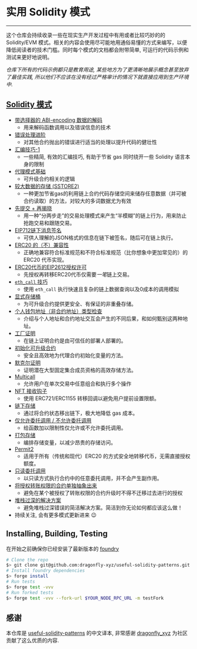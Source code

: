 # 实用 Solidity 模式
---

这个仓库会持续收录一些在现实生产开发过程中有用或者比较巧妙的的 Solidity/EVM 模式。相关的内容会使用尽可能地用通俗易懂的方式来编写，以便降低阅读者的技术门槛。同时每个模式的文档都会附带简单, 可运行的代码示例和测试来更好地说明。

*仓库下所有的代码示例都只是教育用途, 某些地方为了更清晰地展示概念甚至放弃了最佳实践, 所以他们不应该在没有经过严格审计的情况下就直接应用到生产环境中.*


## [Solidity 模式](./patterns)
- [带选择器的 ABI-encoding 数据的解码](./patterns/abi-decode-with-selector/)
    - 用来解码函数调用以及错误信息的技术
- [错误处理进阶](./patterns/error-handling)
    - 对其他合约抛出的错误进行适当的处理以提升代码的健壮性
- [汇编技巧-1](./patterns/assembly-tricks-1)
    - 一些精简, 有效的汇编技巧, 有助于节省 gas 同时绕开一些 Solidity 语言本身的限制
- [代理模式基础](./patterns/basic-proxies)
    - 可升级合约相关的逻辑
- [较大数据的存储 (SSTORE2)](./patterns/big-data-storage)
    - 一种更加节省gas的利用链上合约代码存储空间来储存任意数据（并可被合约读取）的方法，对较大的多词数据尤为有效
- [先提交 + 再揭晓](./patterns/commit-reveal)
    - 用一种“分两步走”的交易处理模式来产生“半模糊”的链上行为，用来防止抢跑交易和跟随交易。
- [EIP712链下消息签名](./patterns/eip712-signed-messages)
    - 可供人理解的JSON格式的信息在链下被签名，随后可在链上执行。
- [ERC20 的（不）兼容性](./patterns/erc20-compatibility)
    - 正确地兼容符合标准规范和不符合标准规范（比你想象中更加常见的）的 ERC20 代币实现。
- [ERC20代币的EIP2612授权许可](./patterns/erc20-permit)
    - 先授权再转移ERC20代币仅需要*一笔*链上交易。
- [`eth_call` 技巧](./patterns/eth_call-tricks)
    - 使用 `eth_call` 执行快速且复杂的链上数据查询以及0成本的调用模拟
- [显式存储桶](./patterns/explicit-storage-buckets)
    - 为可升级合约提供更安全、有保证的非重叠存储。
- [个人钱包地址（非合约地址）类型检查](./patterns/eoa-checks)
    - 介绍与个人地址和合约地址交互会产生的不同后果，和如何甄别这两种地址。
- [工厂证明](./patterns/factory-proofs)
    - 在链上证明合约是由可信任的部署人部署的。
- [初始化可升级合约](./patterns/initializing-upgradeable-contracts)
    - 安全且高效地为代理合约初始化变量的方法。
- [默克尔证明](./patterns/merkle-proofs)
    - 证明潜在大型固定集合成员资格的高效存储方法。
- [Multicall](./patterns/multicall)
    - 允许用户在单次交易中任意组合和执行多个操作
- [NFT 接收钩子](./patterns/nft-receive-hooks)
    - 使用 ERC721/ERC1155 转移回调以避免用户提前设置限额。
- [链下存储](./patterns/off-chain-storage)
    - 通过将合约状态移出链下，极大地降低 gas 成本。
- [仅允许委托调用 / 不允许委托调用](./patterns/only-delegatecall-no-delegatecall/)
    - 给函数加以限制性仅允许或不允许委托调用。
- [打包存储](./patterns/packing-storage)
    - 编排存储变量，以减少昂贵的存储访问。
- [Permit2](./patterns/permit2)
    - 适用于所有（传统和现代）ERC20 的方式安全地转移代币，无需直接授权额度。
- [只读委托调用](./patterns/readonly-delegatecall)
    - 以只读方式执行合约中的任意委托调用，并不会产生副作用。
- [将授权转账权限的合约单独抽象出来](./patterns/separate-allowance-targets/)
    - 避免在某个被授权了转账权限的合约升级时不得不迁移过去进行的授权
- [堆栈过深的解决方案](./patterns/stack-too-deep/)
    - 避免堆栈过深错误的简洁解决方案。简洁到你无论如何都应该这么做！
- 持续关注, 会有更多模式更新进来 😉

## Installing, Building, Testing

在开始之前确保你已经安装了最新版本的 [foundry](https://book.getfoundry.sh/getting-started/installation)

```bash
# Clone the repo
$> git clone git@github.com:dragonfly-xyz/useful-solidity-patterns.git
# Install foundry dependencies
$> forge install
# Run tests
$> forge test -vvv
# Run forked tests
$> forge test -vvv --fork-url $YOUR_NODE_RPC_URL -m testFork
```

## 感谢
本仓库是 [useful-solidity-patterns](https://github.com/dragonfly-xyz/useful-solidity-patterns/tree/main) 的中文译本, 非常感谢 [dragonfly_xyz](https://twitter.com/dragonfly_xyz) 为社区贡献了这么优质的内容.
